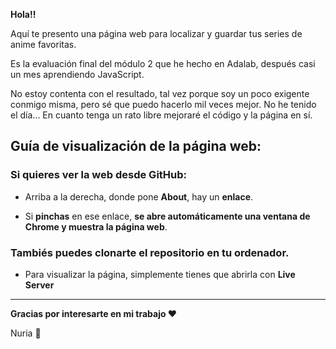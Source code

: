 **Hola!!**

Aquí te presento una página web para localizar y guardar tus series de anime favoritas.

Es la evaluación final del módulo 2 que he hecho en Adalab, después casi un mes aprendiendo JavaScript.

No estoy contenta con el resultado, tal vez porque soy un poco exigente conmigo misma, pero sé que puedo hacerlo mil veces mejor. No he tenido el día... En cuanto tenga un rato libre mejoraré el código y la página en sí.

## Guía de visualización de la página web:

### Si quieres ver la web desde GitHub:

- Arriba a la derecha, donde pone **About**, hay un **enlace**.

- Si **pinchas** en ese enlace, **se abre automáticamente una ventana de Chrome y muestra la página web**.

### Tambiés puedes clonarte el repositorio en tu ordenador.

- Para visualizar la página, simplemente tienes que abrirla con **Live Server**

---

**Gracias por interesarte en mi trabajo ❤️**

Nuria 🐜
